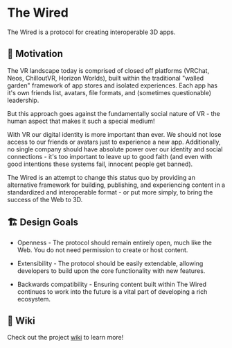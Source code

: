 # The Wired

The Wired is a protocol for creating interoperable 3D apps.

## 🤔 Motivation

The VR landscape today is comprised of closed off platforms (VRChat, Neos, ChilloutVR, Horizon Worlds),
built within the traditional "walled garden" framework of app stores and isolated experiences.
Each app has it's own friends list, avatars, file formats, and (sometimes questionable) leadership.

But this approach goes against the fundamentally social nature of VR - the human aspect that makes it such a special medium!

With VR our digital identity is more important than ever.
We should not lose access to our friends or avatars just to experience a new app.
Additionally, no single company should have absolute power over our identity and social connections - it's too important to
leave up to good faith (and even with good intentions these systems fail, innocent people get banned).

The Wired is an attempt to change this status quo by providing an alternative framework for building, publishing,
and experiencing content in a standardized and interoperable format - or put more simply, to bring the success of the Web to 3D.

## 🏗️ Design Goals

- Openness - The protocol should remain entirely open, much like the Web.
You do not need permission to create or host content.

- Extensibility - The protocol should be easily extendable,
allowing developers to build upon the core functionality with new features.

- Backwards compatibility - Ensuring content built within The Wired continues to work into the future
is a vital part of developing a rich ecosystem.

## 📖 Wiki

Check out the project [wiki](https://github.com/unavi-xyz/the-wired/wiki) to learn more!
